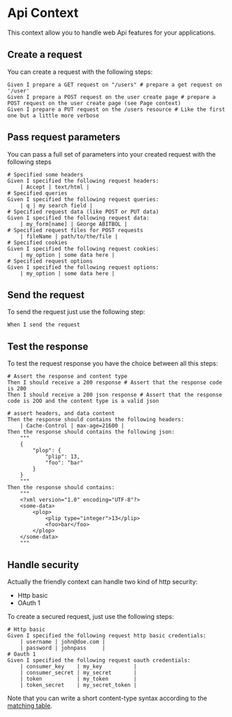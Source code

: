 Api Context
===========

This context allow you to handle web Api features for your applications.

## Create a request

You can create a request with the following steps:

```gherkin
Given I prepare a GET request on "/users" # prepare a get request on '/user'
Given I prepare a POST request on the user create page # prepare a POST request on the user create page (see Page context)
Given I prepare a PUT request on the /users resource # Like the first one but a little more verbose
```

## Pass request parameters

You can pass a full set of parameters into your created request with the following steps

```gherkin
# Specified some headers
Given I specified the following request headers:
    | Accept | text/html |
# Specified queries
Given I specified the following request queries:
    | q | my search field |
# Specified request data (like POST or PUT data)
Given I specified the following request data:
    | my_form[name] | George ABITBOL |
# Specified request files for POST requests
    | fileName | path/to/the/file |
# Specified cookies
Given I specified the following request cookies:
    | my_option | some data here |
# Specified request options
Given I specified the following request options:
    | my_option | some data here |
```

## Send the request

To send the request just use the following step:

```gherkin
When I send the request
```

## Test the response

To test the request response you have the choice between all this steps:

```gherkin
# Assert the response and content type
Then I should receive a 200 response # Assert that the response code is 200
Then I should receive a 200 json response # Assert that the response  code is 2OO and the content type is a valid json

# assert headers, and data content
Then the response should contains the following headers:
    | Cache-Control | max-age=21600 |
Then the response should contains the following json:
    """
    {
        "plop": {
            "plip": 13,
            "foo": "bar"
        }
    }
    """
Then the response should contains:
    """
    <?xml version="1.0" encoding="UTF-8"?>
    <some-data>
        <plop>
            <plip type="integer">13</plip>
            <foo>bar</foo>
        </plop>
    </some-data>
    """
```

## Handle security

Actually the friendly context can handle two kind of http security:

- Http basic
- OAuth 1

To create a secured request, just use the following steps:

```gherkin
# Http basic
Given I specified the following request http basic credentials:
    | username | john@doe.com |
    | password | johnpass     |
# Oauth 1
Given I specified the following request oauth credentials:
    | consumer_key    | my_key          |
    | consumer_secret | my_secret       |
    | token           | my_token        |
    | token_secret    | my_secret_token |
```

Note that you can write a short content-type syntax according to the [matching table](../src/Knp/FriendlyContexts/Http/HttpContentTypeGuesser.php).


